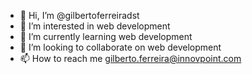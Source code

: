 - 👋 Hi, I’m @gilbertoferreiradst
- 👀 I’m interested in web development
- 🌱 I’m currently learning web development
- 💞️ I’m looking to collaborate on web development
- 📫 How to reach me  gilberto.ferreira@innovpoint.com

<!---
gilbertoferreiradst/gilbertoferreiradst is a ✨ special ✨ repository because its `README.md` (this file) appears on your GitHub profile.
You can click the Preview link to take a look at your changes.
--->
